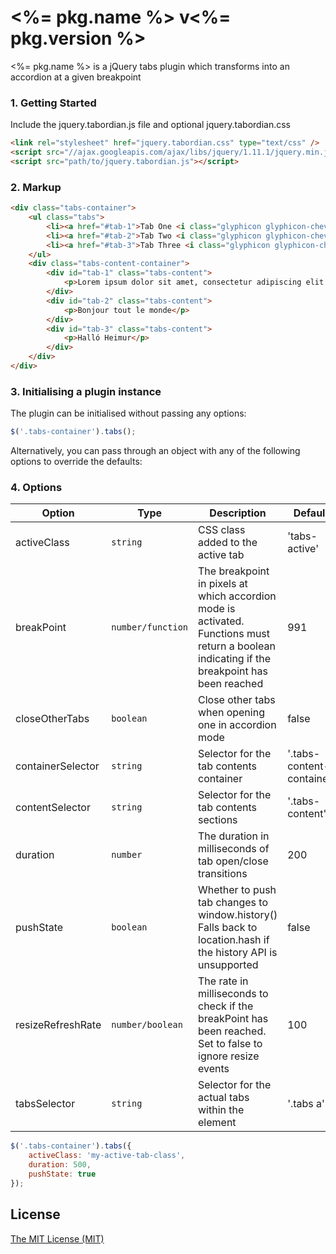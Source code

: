 # <%= pkg.name %> v<%= pkg.version %>

<%= pkg.name %> is a jQuery tabs plugin which transforms into an accordion at a given breakpoint

### 1. Getting Started
Include the jquery.tabordian.js file and optional jquery.tabordian.css

```html
<link rel="stylesheet" href="jquery.tabordian.css" type="text/css" />
<script src="//ajax.googleapis.com/ajax/libs/jquery/1.11.1/jquery.min.js"></script> // Only needed if jQuery isn't already loaded on the site
<script src="path/to/jquery.tabordian.js"></script>
```

### 2. Markup

```html
<div class="tabs-container">
	<ul class="tabs">
		<li><a href="#tab-1">Tab One <i class="glyphicon glyphicon-chevron-right hidden-desk pull-right"></i></a></li>
		<li><a href="#tab-2">Tab Two <i class="glyphicon glyphicon-chevron-right hidden-desk pull-right"></i></a></li>
		<li><a href="#tab-3">Tab Three <i class="glyphicon glyphicon-chevron-right hidden-desk pull-right"></i></a></li>
	</ul>
	<div class="tabs-content-container">
		<div id="tab-1" class="tabs-content">
			<p>Lorem ipsum dolor sit amet, consectetur adipiscing elit. Nulla sed molestie eros. Nam eget egestas urna. Curabitur nulla nisi, viverra vel bibendum vitae, fermentum vitae turpis. Duis vestibulum nisl a augue mollis, vitae imperdiet mi lacinia. Maecenas auctor dolor pellentesque sem facilisis venenatis. Class aptent taciti sociosqu ad litora torquent per conubia nostra, per inceptos himenaeos. Cras in sodales metus, vitae aliquet nibh. Maecenas porta facilisis orci vel blandit. Sed ut volutpat felis. Aliquam iaculis in felis id dictum. Mauris auctor ipsum id euismod sagittis. Cras ligula augue, tempus in vestibulum et, tincidunt vel mauris. Donec luctus dui sodales velit tempor tempor. Nullam auctor ut metus in vestibulum. Integer efficitur semper nulla ac venenatis. Aliquam interdum iaculis ante ut sagittis.</p>
		</div>
		<div id="tab-2" class="tabs-content">
			<p>Bonjour tout le monde</p>
		</div>
		<div id="tab-3" class="tabs-content">
			<p>Halló Heimur</p>
		</div>
	</div>
</div>
```

### 3. Initialising a plugin instance

The plugin can be initialised without passing any options:

```js
$('.tabs-container').tabs();
```

Alternatively, you can pass through an object with any of the following options to override the defaults:

### 4. Options

| Option            | Type              | Description                                                                                                                                   | Default                   |
| ----------------- | ----------------- | --------------------------------------------------------------------------------------------------------------------------------------------- | ------------------------- |
| activeClass       | `string`          | CSS class added to the active tab                                                                                                             | 'tabs-active'             |
| breakPoint        | `number/function` | The breakpoint in pixels at which accordion mode is activated.  Functions must return a boolean indicating if the breakpoint has been reached | 991                       |
| closeOtherTabs    | `boolean`         | Close other tabs when opening one in accordion mode                                                                                           | false                     |
| containerSelector | `string`          | Selector for the tab contents container                                                                                                       | '.tabs-content-container' |
| contentSelector   | `string`          | Selector for the tab contents sections                                                                                                        | '.tabs-content'           |
| duration          | `number`          | The duration in milliseconds of tab open/close transitions                                                                                    | 200                       |
| pushState         | `boolean`         | Whether to push tab changes to window.history() Falls back to location.hash if the history API is unsupported                                 | false                     |
| resizeRefreshRate | `number/boolean`  | The rate in milliseconds to check if the breakPoint has been reached.  Set to false to ignore resize events                                   | 100                       |
| tabsSelector      | `string`          | Selector for the actual tabs within the element                                                                                               | '.tabs a'                 |

```js
$('.tabs-container').tabs({
	activeClass: 'my-active-tab-class',
	duration: 500,
	pushState: true
});
```

License
------------
[The MIT License (MIT)](http://opensource.org/licenses/mit-license.php)